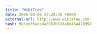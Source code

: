 ```yaml
---
title: "WikiTree"
date: 2006-03-06 23:24:36 +0000
external-url: http://www.wikitree.com
hash: 9bcce35aec4a8653b533a8d43a470998
---
```



